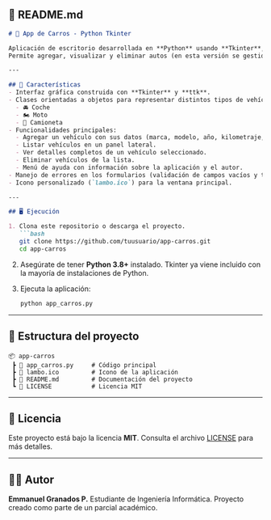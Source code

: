 ## 📄 README.md

````markdown
# 🚗 App de Carros - Python Tkinter

Aplicación de escritorio desarrollada en **Python** usando **Tkinter**, diseñada para **gestionar vehículos** de manera sencilla.  
Permite agregar, visualizar y eliminar autos (en esta versión se gestionan como **Camionetas** con capacidad de carga).

---

## 📌 Características
- Interfaz gráfica construida con **Tkinter** y **ttk**.
- Clases orientadas a objetos para representar distintos tipos de vehículos:
  - 🚘 Coche
  - 🏍️ Moto
  - 🚚 Camioneta
- Funcionalidades principales:
  - Agregar un vehículo con sus datos (marca, modelo, año, kilometraje, precio, capacidad de carga).
  - Listar vehículos en un panel lateral.
  - Ver detalles completos de un vehículo seleccionado.
  - Eliminar vehículos de la lista.
  - Menú de ayuda con información sobre la aplicación y el autor.
- Manejo de errores en los formularios (validación de campos vacíos y tipos de datos).
- Icono personalizado (`lambo.ico`) para la ventana principal.

---

## 🖥️ Ejecución

1. Clona este repositorio o descarga el proyecto.
   ```bash
   git clone https://github.com/tuusuario/app-carros.git
   cd app-carros
````

2. Asegúrate de tener **Python 3.8+** instalado.
   Tkinter ya viene incluido con la mayoría de instalaciones de Python.

3. Ejecuta la aplicación:

   ```bash
   python app_carros.py
   ```

---

## 📁 Estructura del proyecto

```
📦 app-carros
 ┣ 📜 app_carros.py     # Código principal
 ┣ 📜 lambo.ico         # Icono de la aplicación
 ┣ 📜 README.md         # Documentación del proyecto
 ┗ 📜 LICENSE           # Licencia MIT
```

---

## 📜 Licencia

Este proyecto está bajo la licencia **MIT**.
Consulta el archivo [LICENSE](LICENSE) para más detalles.

---

## 👨‍💻 Autor

**Emmanuel Granados P.**
Estudiante de Ingeniería Informática.
Proyecto creado como parte de un parcial académico.

```
